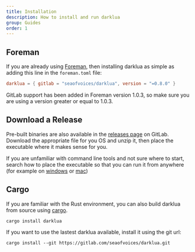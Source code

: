 ```yaml
---
title: Installation
description: How to install and run darklua
group: Guides
order: 1
---
```


## Foreman

If you are already using [Foreman](https://github.com/Roblox/foreman), then installing darklua as simple as adding this line in the `foreman.toml` file:

```toml
darklua = { gitlab = "seaofvoices/darklua", version = "=0.8.0" }
```

GitLab support has been added in Foreman version 1.0.3, so make sure you are using a version greater or equal to 1.0.3.

## Download a Release

Pre-built binaries are also available in the [releases page](https://gitlab.com/seaofvoices/darklua/-/releases) on GitLab. Download the appropriate file for you OS and unzip it, then place the executable where it makes sense for you.

If you are unfamiliar with command line tools and not sure where to start, search how to place the executable so that you can run it from anywhere (for example on [windows](https://lmgtfy.app/?q=add+executable+in+path+windows) or [mac](https://lmgtfy.app/?q=add+executable+in+path+mac))

## Cargo

If you are familiar with the Rust environment, you can also build darklua from source using [cargo](https://doc.rust-lang.org/cargo/getting-started/installation.html).

```
cargo install darklua
```

If you want to use the lastest darklua available, install it using the git url:

```
cargo install --git https://gitlab.com/seaofvoices/darklua.git
```
